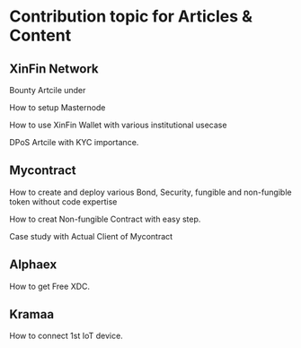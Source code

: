 # Contribution topic for Articles & Content 

## XinFin Network

Bounty Artcile under 

How to setup Masternode

How to use XinFin Wallet with various institutional usecase 

DPoS Artcile with KYC importance. 


## Mycontract

How to create and deploy various Bond, Security, fungible and non-fungible token without code expertise 

How to creat Non-fungible Contract with easy step.

Case study with Actual Client of Mycontract



## Alphaex

How to get Free XDC. 


## Kramaa 

How to connect 1st IoT device. 

